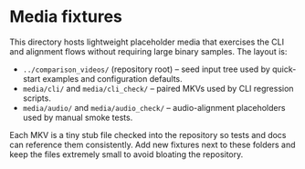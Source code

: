 # Media fixtures

This directory hosts lightweight placeholder media that exercises the CLI and
alignment flows without requiring large binary samples. The layout is:

- `../comparison_videos/` (repository root) – seed input tree used by
  quick-start examples and configuration defaults.
- `media/cli/` and `media/cli_check/` – paired MKVs used by CLI regression
  scripts.
- `media/audio/` and `media/audio_check/` – audio-alignment placeholders used by
  manual smoke tests.

Each MKV is a tiny stub file checked into the repository so tests and docs can
reference them consistently. Add new fixtures next to these folders and keep the
files extremely small to avoid bloating the repository.
